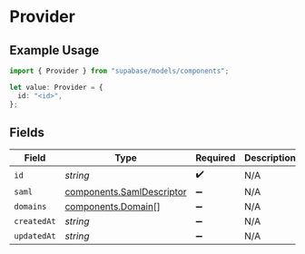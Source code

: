 # Provider

## Example Usage

```typescript
import { Provider } from "supabase/models/components";

let value: Provider = {
  id: "<id>",
};
```

## Fields

| Field                                                                  | Type                                                                   | Required                                                               | Description                                                            |
| ---------------------------------------------------------------------- | ---------------------------------------------------------------------- | ---------------------------------------------------------------------- | ---------------------------------------------------------------------- |
| `id`                                                                   | *string*                                                               | :heavy_check_mark:                                                     | N/A                                                                    |
| `saml`                                                                 | [components.SamlDescriptor](../../models/components/samldescriptor.md) | :heavy_minus_sign:                                                     | N/A                                                                    |
| `domains`                                                              | [components.Domain](../../models/components/domain.md)[]               | :heavy_minus_sign:                                                     | N/A                                                                    |
| `createdAt`                                                            | *string*                                                               | :heavy_minus_sign:                                                     | N/A                                                                    |
| `updatedAt`                                                            | *string*                                                               | :heavy_minus_sign:                                                     | N/A                                                                    |